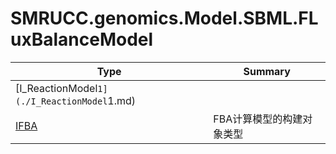 ﻿
# SMRUCC.genomics.Model.SBML.FLuxBalanceModel

|Type|Summary|
|----|-------|
|[I_ReactionModel`1](./I_ReactionModel`1.md)||
|[IFBA](./IFBA.md)|FBA计算模型的构建对象类型|

